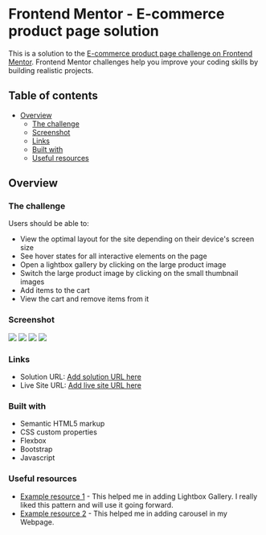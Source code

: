 # Frontend Mentor - E-commerce product page solution

This is a solution to the [E-commerce product page challenge on Frontend Mentor](https://www.frontendmentor.io/challenges/ecommerce-product-page-UPsZ9MJp6). Frontend Mentor challenges help you improve your coding skills by building realistic projects.

## Table of contents

- [Overview](#overview)
  - [The challenge](#the-challenge)
  - [Screenshot](#screenshot)
  - [Links](#links)
  - [Built with](#built-with)
  - [Useful resources](#useful-resources)


## Overview

### The challenge

Users should be able to:

- View the optimal layout for the site depending on their device's screen size
- See hover states for all interactive elements on the page
- Open a lightbox gallery by clicking on the large product image
- Switch the large product image by clicking on the small thumbnail images
- Add items to the cart
- View the cart and remove items from it

### Screenshot

![](./1.jpg)
![](./2.jpg)
![](./3.jpg)
![](./4.jpg)

### Links

- Solution URL: [Add solution URL here](https://github.com/code-brownie/E-commerce-Website)
- Live Site URL: [Add live site URL here](https://your-live-site-url.com)
### Built with

- Semantic HTML5 markup
- CSS custom properties
- Flexbox
- Bootstrap
- Javascript

### Useful resources

- [Example resource 1](https://lokeshdhakar.com/projects/lightbox2/) - This helped me in adding Lightbox Gallery. I really liked this pattern and will use it going forward.
- [Example resource 2](https://getbootstrap.com/docs/4.0/components/carousel/) - This helped me in adding carousel in my Webpage.

